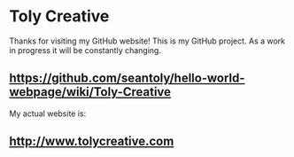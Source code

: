 # Toly Creative
Thanks for visiting my GitHub website!
This is my GitHub project. 
As a work in progress it will be constantly changing.
## https://github.com/seantoly/hello-world-webpage/wiki/Toly-Creative
My actual website is:
## http://www.tolycreative.com


